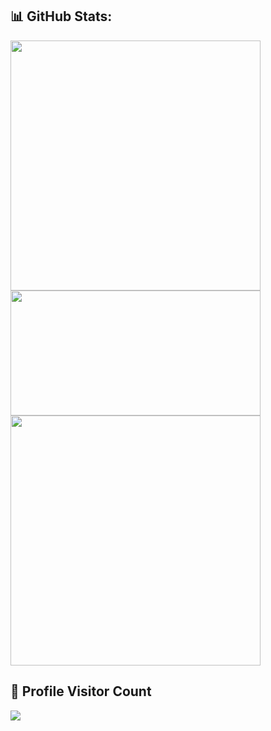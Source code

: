 ## 📊 GitHub Stats:
<div>
  <img src="https://github-readme-stats.vercel.app/api/top-langs/?username=SruthiKrish19&layout=compact&show_icons=true" width="400em"/>
  <br>
  <img src="https://github-readme-streak-stats.herokuapp.com/?user=SruthiKrish19" width="400em" height="200em" />
  <br>
  <img src="https://github-readme-stats.vercel.app/api?username=SruthiKrish19&include_all_commits=false" width="400em"/>
</div>

## 🔢 Profile Visitor Count
<img src="https://profile-counter.glitch.me/SruthiKrish19/count.svg" />

